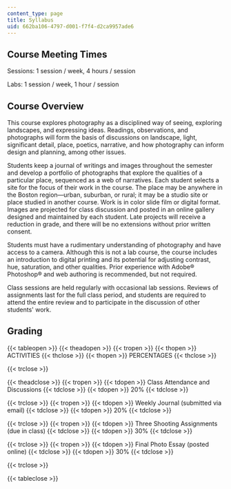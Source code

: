 ```yaml
---
content_type: page
title: Syllabus
uid: 662ba106-4797-d001-f7f4-d2ca9957ade6
---
```


Course Meeting Times
--------------------

Sessions: 1 session / week, 4 hours / session

Labs: 1 session / week, 1 hour / session

Course Overview
---------------

This course explores photography as a disciplined way of seeing, exploring landscapes, and expressing ideas. Readings, observations, and photographs will form the basis of discussions on landscape, light, significant detail, place, poetics, narrative, and how photography can inform design and planning, among other issues.

Students keep a journal of writings and images throughout the semester and develop a portfolio of photographs that explore the qualities of a particular place, sequenced as a web of narratives. Each student selects a site for the focus of their work in the course. The place may be anywhere in the Boston region—urban, suburban, or rural; it may be a studio site or place studied in another course. Work is in color slide film or digital format. Images are projected for class discussion and posted in an online gallery designed and maintained by each student. Late projects will receive a reduction in grade, and there will be no extensions without prior written consent.

Students must have a rudimentary understanding of photography and have access to a camera. Although this is not a lab course, the course includes an introduction to digital printing and its potential for adjusting contrast, hue, saturation, and other qualities. Prior experience with Adobe® Photoshop® and web authoring is recommended, but not required.

Class sessions are held regularly with occasional lab sessions. Reviews of assignments last for the full class period, and students are required to attend the entire review and to participate in the discussion of other students' work.

Grading
-------

{{< tableopen >}}
{{< theadopen >}}
{{< tropen >}}
{{< thopen >}}
ACTIVITIES
{{< thclose >}}
{{< thopen >}}
PERCENTAGES
{{< thclose >}}

{{< trclose >}}

{{< theadclose >}}
{{< tropen >}}
{{< tdopen >}}
Class Attendance and Discussions
{{< tdclose >}}
{{< tdopen >}}
20%
{{< tdclose >}}

{{< trclose >}}
{{< tropen >}}
{{< tdopen >}}
Weekly Journal (submitted via email)
{{< tdclose >}}
{{< tdopen >}}
20%
{{< tdclose >}}

{{< trclose >}}
{{< tropen >}}
{{< tdopen >}}
Three Shooting Assignments (due in class)
{{< tdclose >}}
{{< tdopen >}}
30%
{{< tdclose >}}

{{< trclose >}}
{{< tropen >}}
{{< tdopen >}}
Final Photo Essay (posted online)
{{< tdclose >}}
{{< tdopen >}}
30%
{{< tdclose >}}

{{< trclose >}}

{{< tableclose >}}